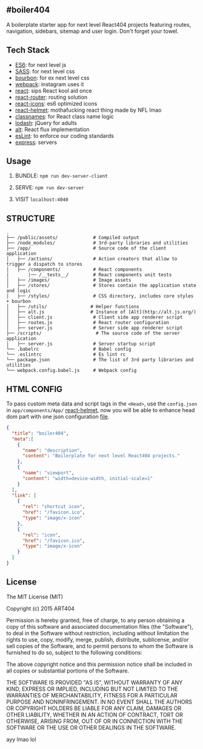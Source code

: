 #boiler404
-------------
A boilerplate starter app for next level React404 projects featuring routes, navigation, sidebars, sitemap and user login. Don't forget your towel.

Tech Stack
-------------

* [ES6](https://babeljs.io/docs/learn-es6/): for next level js
* [SASS](http://sass-lang.com/): for next level css
* [bourbon](http://bourbon.io/): for ex next level css
* [webpack](https://github.com/webpack/webpack): instagram uses it
* [react](https://github.com/facebook/react): sips React kool aid once
* [react-router](https://github.com/rackt/react-router): routing solution
* [react-icons](https://github.com/gorangajic/react-icons): es6 optimized icons
* [react-helmet](https://github.com/nfl/react-helmet): mothafucking react thing made by NFL lmao
* [classnames](https://github.com/JedWatson/classnames): for React class name logic
* [lodash](https://lodash.com/): jQuery for adults
* [alt](http://alt.js.org/): React flux implementation
* [esLint](http://eslint.org/): to enforce our coding standards
* [express](http://expressjs.com/): servers


Usage
-------------
1) BUNDLE:
`npm run dev-server-client`

2) SERVE:
`npm run dev-server`

3) VISIT `localhost:4040`

STRUCTURE
-------------
```
.
├── /public/assets/             # Compiled output
├── /node_modules/              # 3rd-party libraries and utilities
├── /app/                       # Source code of the client application
│   ├── /actions/               # Action creators that allow to trigger a dispatch to stores
│   ├── /components/            # React components
|       |── /__tests__/         # React components unit tests
│   ├── /images/                # Image assets
│   ├── /stores/                # Stores contain the application state and logic
│   ├── /styles/                # CSS directory, includes core styles + bourbon
│   ├── /utils/                # Helper functions
│   ├── alt.js                 # Instance of [Alt](http://alt.js.org/)
│   ├── client.js               # Client side app renderer script
│   ├── routes.js               # React router configuration
│   ├── server.js               # Server side app renderer script
├── /scripts/                    # The source code of the server application
│   ├── server.js               # Server startup script
└── .babelrc                    # Babel config
└── .eslintrc                   # Es lint rc
└── package.json                # The list of 3rd party libraries and utilities
└── webpack.config.babel.js     # Webpack config
```


HTML CONFIG
-------------
To pass custom meta data and script tags in the `<Head>`, use the `config.json` in `app/components/App/` [react-helmet](https://github.com/nfl/react-helmet), now you will be able to enhance head dom part with one json configuration [file](https://github.com/darul75/web-react/blob/master/assets/config.json).

```json
{
  "title": "boiler404",
  "meta":[
    {
      "name": "description",
      "content": "Boilerplate for next level React404 projects."
    },
    {
      "name": "viewport",
      "content": "width=device-width, initial-scale=1"
    }
  ],
  "link": [
    {
      "rel": "shortcut icon",
      "href": "/favicon.ico",
      "type": "image/x-icon"
    },
    {
      "rel": "icon",
      "href": "/favicon.ico",
      "type": "image/x-icon"
    }
  ]
}
```


## License

The MIT License (MIT)

Copyright (c) 2015 ART404

Permission is hereby granted, free of charge, to any person obtaining a copy
of this software and associated documentation files (the "Software"), to deal
in the Software without restriction, including without limitation the rights
to use, copy, modify, merge, publish, distribute, sublicense, and/or sell
copies of the Software, and to permit persons to whom the Software is
furnished to do so, subject to the following conditions:

The above copyright notice and this permission notice shall be included in
all copies or substantial portions of the Software.

THE SOFTWARE IS PROVIDED "AS IS", WITHOUT WARRANTY OF ANY KIND, EXPRESS OR
IMPLIED, INCLUDING BUT NOT LIMITED TO THE WARRANTIES OF MERCHANTABILITY,
FITNESS FOR A PARTICULAR PURPOSE AND NONINFRINGEMENT. IN NO EVENT SHALL THE
AUTHORS OR COPYRIGHT HOLDERS BE LIABLE FOR ANY CLAIM, DAMAGES OR OTHER
LIABILITY, WHETHER IN AN ACTION OF CONTRACT, TORT OR OTHERWISE, ARISING FROM,
OUT OF OR IN CONNECTION WITH THE SOFTWARE OR THE USE OR OTHER DEALINGS IN
THE SOFTWARE.


ayy lmao lol
